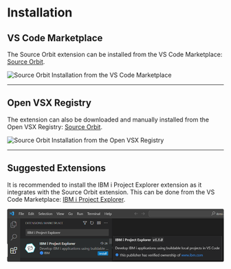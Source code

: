 # Installation

## VS Code Marketplace

The Source Orbit extension can be installed from the VS Code Marketplace: [Source Orbit](https://marketplace.visualstudio.com/items?itemName=IBM.vscode-sourceorbit).

<!-- TODO: Add images once published -->
![Source Orbit Installation from the VS Code Marketplace](../../assets/Installation_01.png)

---

## Open VSX Registry

The extension can also be downloaded and manually installed from the Open VSX Registry: [Source Orbit](https://open-vsx.org/extension/IBM/vscode-sourceorbit).

<!-- TODO: Add images once published -->
![Source Orbit Installation from the Open VSX Registry](../../assets/Installation_02.png)

---

## Suggested Extensions

It is recommended to install the IBM i Project Explorer extension as it integrates with the Source Orbit extension. This can be done from the VS Code Marketplace: [IBM i Project Explorer](https://marketplace.visualstudio.com/items?itemName=IBM.vscode-ibmi-projectexplorer).

![IBM i Project Explorer Installation from the VS Code Marketplace](../../assets/Installation_03.png)